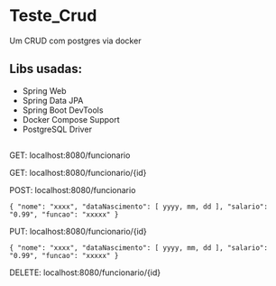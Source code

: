 # Teste_Crud

Um CRUD com postgres via docker

## Libs usadas:

- Spring Web
- Spring Data JPA
- Spring Boot DevTools
- Docker Compose Support
- PostgreSQL Driver


## 

GET: localhost:8080/funcionario

GET: localhost:8080/funcionario/{id}

POST: localhost:8080/funcionario

`{
"nome": "xxxx",
"dataNascimento": [ yyyy, mm, dd ],
"salario": "0.99",
"funcao": "xxxxx"
}`

PUT: localhost:8080/funcionario/{id}

`{
"nome": "xxxx",
"dataNascimento": [ yyyy, mm, dd ],
"salario": "0.99",
"funcao": "xxxxx"
}`

DELETE: localhost:8080/funcionario/{id}
